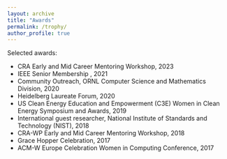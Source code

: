 ```yaml
--- 
layout: archive 
title: "Awards" 
permalink: /trophy/ 
author_profile: true 
---
```

Selected awards:
* CRA Early and Mid Career Mentoring Workshop, 2023
* IEEE Senior Membership , 2021
* Community Outreach, ORNL Computer Science and Mathematics Division, 2020
* Heidelberg Laureate Forum, 2020
* US Clean Energy Education and Empowerment (C3E) Women in Clean Energy Symposium and Awards, 2019
* International guest researcher, National Institute of Standards and Technology (NIST), 2018
* CRA-WP Early and Mid Career Mentoring Workshop, 2018
* Grace Hopper Celebration, 2017
* ACM-W Europe Celebration Women in Computing Conference, 2017
